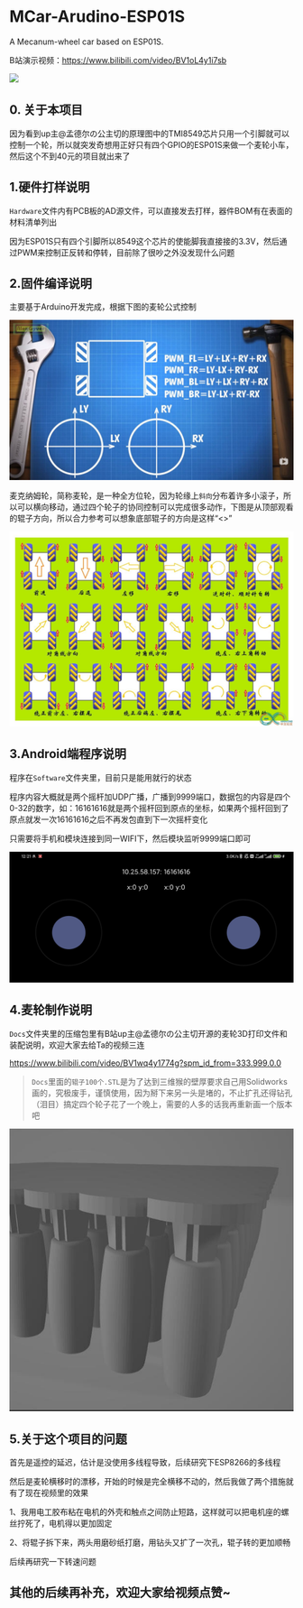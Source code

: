 # MCar-Arudino-ESP01S
A Mecanum-wheel car based on ESP01S.

B站演示视频：https://www.bilibili.com/video/BV1oL4y1i7sb

![](/5.Img/img_1.jpg)

## 0. 关于本项目

因为看到up主@孟德尔の公主切的原理图中的TMI8549芯片只用一个引脚就可以控制一个轮，所以就突发奇想用正好只有四个GPIO的ESP01S来做一个麦轮小车，然后这个不到40元的项目就出来了



## 1.硬件打样说明

`Hardware`文件内有PCB板的AD源文件，可以直接发去打样，器件BOM有在表面的材料清单列出

因为ESP01S只有四个引脚所以8549这个芯片的使能脚我直接接的3.3V，然后通过PWM来控制正反转和停转，目前除了很吵之外没发现什么问题



## 2.固件编译说明

主要基于Arduino开发完成，根据下图的麦轮公式控制

![](/5.Img/麦轮公式.jpg)



麦克纳姆轮，简称麦轮，是一种全方位轮，因为轮缘上`斜向`分布着许多小滚子，所以可以横向移动，通过四个轮子的协同控制可以完成很多动作，下图是从顶部观看的辊子方向，所以合力参考可以想象底部辊子的方向是这样“<>”

![](/5.Img/麦轮控制.jpg)



## 3.Android端程序说明

程序在`Software`文件夹里，目前只是能用就行的状态

程序内容大概就是两个摇杆加UDP广播，广播到9999端口，数据包的内容是四个0-32的数字，如：16161616就是两个摇杆回到原点的坐标，如果两个摇杆回到了原点就发一次16161616之后不再发包直到下一次摇杆变化

只需要将手机和模块连接到同一WIFI下，然后模块监听9999端口即可

![](/5.Img/img_2.jpg)



## 4.麦轮制作说明

`Docs`文件夹里的压缩包里有B站up主@孟德尔の公主切开源的麦轮3D打印文件和装配说明，欢迎大家去给Ta的视频三连

https://www.bilibili.com/video/BV1wq4y1774g?spm_id_from=333.999.0.0



>  `Docs`里面的`辊子100个.STL`是为了达到三维猴的壁厚要求自己用Solidworks画的，究极废手，谨慎使用，因为掰下来另一头是堵的，不止扩孔还得钻孔（泪目）搞定四个轮子花了一个晚上，需要的人多的话我再重新画一个版本吧

![](/5.Img/img_3.jpg)



## 5.关于这个项目的问题

首先是遥控的延迟，估计是没使用多线程导致，后续研究下ESP8266的多线程



然后是麦轮横移时的漂移，开始的时候是完全横移不动的，然后我做了两个措施就有了现在视频里的效果

1、我用电工胶布粘在电机的外壳和触点之间防止短路，这样就可以把电机座的螺丝拧死了，电机得以更加固定

2、将辊子拆下来，两头用磨砂纸打磨，用钻头又扩了一次孔，辊子转的更加顺畅

后续再研究一下转速问题



## 其他的后续再补充，欢迎大家给视频点赞~


